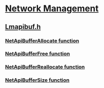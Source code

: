 # [Network Management](../_netmgmt/index.md)
## [Lmapibuf.h](index.md)
### [NetApiBufferAllocate function](../lmapibuf/nf-lmapibuf-netapibufferallocate.md)
### [NetApiBufferFree function](../lmapibuf/nf-lmapibuf-netapibufferfree.md)
### [NetApiBufferReallocate function](../lmapibuf/nf-lmapibuf-netapibufferreallocate.md)
### [NetApiBufferSize function](../lmapibuf/nf-lmapibuf-netapibuffersize.md)
